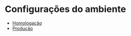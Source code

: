 # Configurações do ambiente

-  [Homologação](https://rater-5b4ton4m0-matheus-gomes-projects-feb5b46c.vercel.app/)
-  [Produção](https://rater-app.vercel.app/)
